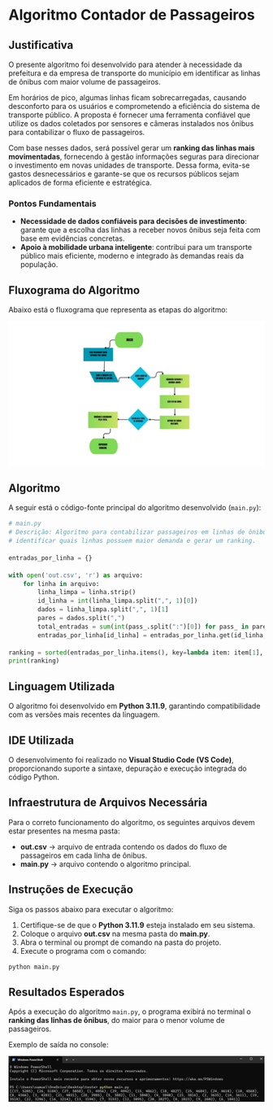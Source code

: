 # Algoritmo Contador de Passageiros

## Justificativa
O presente algoritmo foi desenvolvido para atender à necessidade da prefeitura e da empresa de transporte do município em identificar as linhas de ônibus com maior volume de passageiros.  

Em horários de pico, algumas linhas ficam sobrecarregadas, causando desconforto para os usuários e comprometendo a eficiência do sistema de transporte público. A proposta é fornecer uma ferramenta confiável que utilize os dados coletados por sensores e câmeras instalados nos ônibus para contabilizar o fluxo de passageiros.  

Com base nesses dados, será possível gerar um **ranking das linhas mais movimentadas**, fornecendo à gestão informações seguras para direcionar o investimento em novas unidades de transporte. Dessa forma, evita-se gastos desnecessários e garante-se que os recursos públicos sejam aplicados de forma eficiente e estratégica.

### Pontos Fundamentais
- **Necessidade de dados confiáveis para decisões de investimento**: garante que a escolha das linhas a receber novos ônibus seja feita com base em evidências concretas.  
- **Apoio à mobilidade urbana inteligente**: contribui para um transporte público mais eficiente, moderno e integrado às demandas reais da população.



## Fluxograma do Algoritmo

Abaixo está o fluxograma que representa as etapas do algoritmo:

![Fluxograma do algoritmo](fluxograma.jpg)


## Algoritmo

A seguir está o código-fonte principal do algoritmo desenvolvido (`main.py`):

```python
# main.py
# Descrição: Algoritmo para contabilizar passageiros em linhas de ônibus,
# identificar quais linhas possuem maior demanda e gerar um ranking.

entradas_por_linha = {}  

with open('out.csv', 'r') as arquivo:
    for linha in arquivo:
        linha_limpa = linha.strip()
        id_linha = int(linha_limpa.split(",", 1)[0])
        dados = linha_limpa.split(",", 1)[1]
        pares = dados.split(",")
        total_entradas = sum(int(pass_.split(":")[0]) for pass_ in pares)
        entradas_por_linha[id_linha] = entradas_por_linha.get(id_linha, 0) + total_entradas

ranking = sorted(entradas_por_linha.items(), key=lambda item: item[1], reverse=True)
print(ranking)
```




## Linguagem Utilizada
O algoritmo foi desenvolvido em **Python 3.11.9**, garantindo compatibilidade com as versões mais recentes da linguagem.

## IDE Utilizada
O desenvolvimento foi realizado no **Visual Studio Code (VS Code)**, proporcionando suporte a sintaxe, depuração e execução integrada do código Python.

## Infraestrutura de Arquivos Necessária
Para o correto funcionamento do algoritmo, os seguintes arquivos devem estar presentes na mesma pasta:

- **out.csv** → arquivo de entrada contendo os dados do fluxo de passageiros em cada linha de ônibus.  
- **main.py** → arquivo contendo o algoritmo principal.  

## Instruções de Execução
Siga os passos abaixo para executar o algoritmo:

1. Certifique-se de que o **Python 3.11.9** esteja instalado em seu sistema.  
2. Coloque o arquivo **out.csv** na mesma pasta do **main.py**.  
3. Abra o terminal ou prompt de comando na pasta do projeto.  
4. Execute o programa com o comando:  

```bash
python main.py
```

## Resultados Esperados

Após a execução do algoritmo `main.py`, o programa exibirá no terminal o **ranking das linhas de ônibus**, do maior para o menor volume de passageiros.  

Exemplo de saída no console:

![Exemplo](teste_python.png)